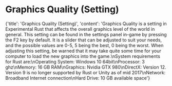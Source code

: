 
# Graphics Quality (Setting)

{'title': 'Graphics Quality (Setting)', 'content': 'Graphics Quality is a setting in Experimental Rust that affects the overall graphics level of the world in general. This setting can be found in the settings panel in-game by pressing the F2 key by default. It is a slider that can be adjusted to suit your needs, and the possible values are 0-5, 5 being the best, 0 being the worst. When adjusting this setting, be warned that it may take quite some time for your computer to load the new graphics into the game.\nSystem requirements for Rust are:\nOperating System: Windows 10 64bit\nProcessor: 3 ghz\nMemory: 16 GB RAM\nGraphics: Nvidia GTX 980\nDirectX: Version 12. Version 9 is no longer supported by Rust or Unity as of mid 2017\nNetwork: Broadband Internet connection\nHard Drive: 10 GB available space'}
